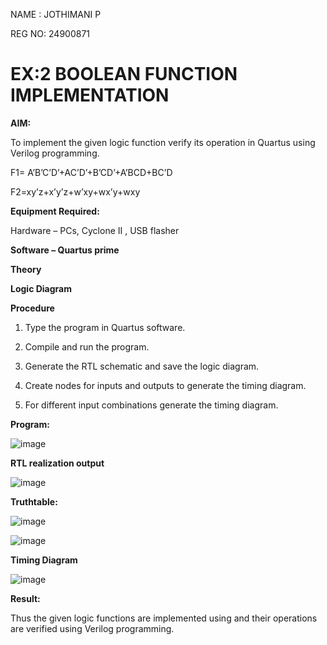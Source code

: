 NAME : JOTHIMANI P

REG NO: 24900871


# EX:2 BOOLEAN FUNCTION IMPLEMENTATION

**AIM:**

To implement the given logic function verify its operation in Quartus using Verilog programming.

F1= A’B’C’D’+AC’D’+B’CD’+A’BCD+BC’D 

F2=xy’z+x’y’z+w’xy+wx’y+wxy

**Equipment Required:**

Hardware – PCs, Cyclone II , USB flasher

**Software – Quartus prime**

**Theory**

**Logic Diagram**

**Procedure**

1.	Type the program in Quartus software.

2.	Compile and run the program.

3.	Generate the RTL schematic and save the logic diagram.

4.	Create nodes for inputs and outputs to generate the timing diagram.

5.	For different input combinations generate the timing diagram.


**Program:**

![image](https://github.com/user-attachments/assets/8182c310-2aae-4b1c-b10a-f4999cdb430a)



**RTL realization output**

![image](https://github.com/user-attachments/assets/de3d9700-698a-4873-bed6-47ec5c992a70)

**Truthtable:**


![image](https://github.com/user-attachments/assets/e374f862-6fd7-4c0f-967e-99ad0cfdb9b2)

![image](https://github.com/user-attachments/assets/e45b31a7-dd2c-48b3-9893-ab1f2974ee17)


**Timing Diagram**

![image](https://github.com/user-attachments/assets/bcb1fc7c-e591-41e4-831a-b224a117ce6d)

**Result:**

Thus the given logic functions are implemented using and their operations are verified using Verilog programming.

